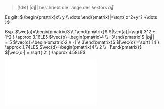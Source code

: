 > [!def]
> $|\vec{a}|$ beschriebt die Länge des Vektors $\vec{a}$

Es gilt: $|\begin{pmatrix}x\\ y \\ \dots \end{pmatrix}|=\sqrt{ x^2+y^2 +\dots }$

Bsp.
$\vec{a}=\begin{pmatrix}3 \\ 1\end{pmatrix}$ $|\vec{a}|=\sqrt{ 3^2 + 1^2 } \approx 3.16LE$
$\vec{b}=\begin{pmatrix}4 \\ -3\end{pmatrix}$ $|\vec{b}|=5$
$\vec{c}=\begin{pmatrix}2 \\ -1 \\ 3\end{pmatrix}$ $|\vec{c}|=\sqrt{ 14 } \approx 3.74LE$
$\vec{d}=\begin{pmatrix}4 \\ 2 \\ -1\end{pmatrix}$ $|\vec{d}| = \sqrt{ 21 } \approx 4.58LE$

![Befehle](Mathe/Befehle.md#norm)
